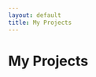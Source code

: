 ```yaml
---
layout: default
title: My Projects
---
```


# My Projects

<div class="row" id="projectsList">
  <!-- This will be populated by JavaScript -->
</div>

<script>
document.addEventListener('DOMContentLoaded', function() {
    const projects = [
        {
            title: 'Spotify Visualizations',
            description: 'Interactive data visualizations of Spotify listening history.',
            image: '/img/project-thumbnails/spotify-viz.jpg',
            url: '/projects/spotify-visualizations/',
            tags: ['Data Visualization', 'JavaScript', 'Spotify API']
        },
        // Add more projects here
    ];

    const projectsList = document.getElementById('projectsList');
    projects.forEach(project => {
        const col = document.createElement('div');
        col.className = 'col-md-6 col-lg-4 mb-4';
        col.innerHTML = `
            <div class="card h-100">
                <img src="${project.image}" class="card-img-top" alt="${project.title}">
                <div class="card-body">
                    <h5 class="card-title">${project.title}</h5>
                    <p class="card-text">${project.description}</p>
                    <div class="mb-2">
                        ${project.tags.map(tag => `<span class="badge bg-secondary me-1">${tag}</span>`).join('')}
                    </div>
                    <a href="${project.url}" class="btn btn-primary">View Project</a>
                </div>
            </div>
        `;
        projectsList.appendChild(col);
    });
});
</script>